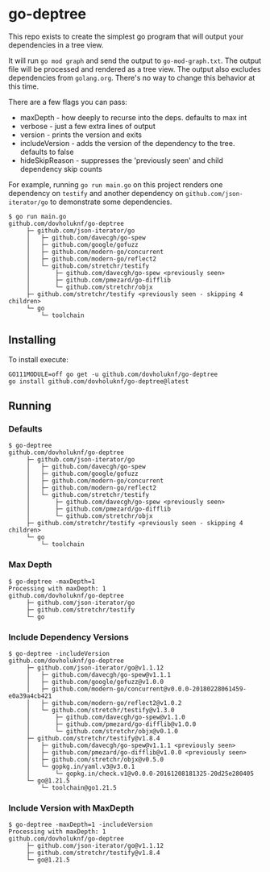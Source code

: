 # go-deptree

This repo exists to create the simplest go program that will output your dependencies in a tree view.

It will run `go mod graph` and send the output to `go-mod-graph.txt`. The output file will be processed
and rendered as a tree view. The output also excludes dependencies from `golang.org`. There's no way to
change this behavior at this time.

There are a few flags you can pass:
* maxDepth - how deeply to recurse into the deps. defaults to max int
* verbose - just a few extra lines of output
* version - prints the version and exits
* includeVersion - adds the version of the dependency to the tree. defaults to false
* hideSkipReason - suppresses the 'previously seen' and child dependency skip counts

For example, running `go run main.go` on this project renders one dependency on `testify` 
and another dependency on `github.com/json-iterator/go` to demonstrate some dependencies.

```
$ go run main.go
github.com/dovholuknf/go-deptree
     ├─ github.com/json-iterator/go
     │   ├─ github.com/davecgh/go-spew
     │   ├─ github.com/google/gofuzz
     │   ├─ github.com/modern-go/concurrent
     │   ├─ github.com/modern-go/reflect2
     │   └─ github.com/stretchr/testify
     │       ├─ github.com/davecgh/go-spew <previously seen>
     │       ├─ github.com/pmezard/go-difflib
     │       └─ github.com/stretchr/objx
     ├─ github.com/stretchr/testify <previously seen - skipping 4 children>
     └─ go
         └─ toolchain
```

## Installing
To install execute:
```
GO111MODULE=off go get -u github.com/dovholuknf/go-deptree
go install github.com/dovholuknf/go-deptree@latest
```

## Running
### Defaults
```
$ go-deptree
github.com/dovholuknf/go-deptree
     ├─ github.com/json-iterator/go
     │   ├─ github.com/davecgh/go-spew
     │   ├─ github.com/google/gofuzz
     │   ├─ github.com/modern-go/concurrent
     │   ├─ github.com/modern-go/reflect2
     │   └─ github.com/stretchr/testify
     │       ├─ github.com/davecgh/go-spew <previously seen>
     │       ├─ github.com/pmezard/go-difflib
     │       └─ github.com/stretchr/objx
     ├─ github.com/stretchr/testify <previously seen - skipping 4 children>
     └─ go
         └─ toolchain
```

### Max Depth
```
$ go-deptree -maxDepth=1
Processing with maxDepth: 1
github.com/dovholuknf/go-deptree
     ├─ github.com/json-iterator/go
     ├─ github.com/stretchr/testify
     └─ go
```

### Include Dependency Versions
```
$ go-deptree -includeVersion
github.com/dovholuknf/go-deptree
     ├─ github.com/json-iterator/go@v1.1.12
     │   ├─ github.com/davecgh/go-spew@v1.1.1
     │   ├─ github.com/google/gofuzz@v1.0.0
     │   ├─ github.com/modern-go/concurrent@v0.0.0-20180228061459-e0a39a4cb421
     │   ├─ github.com/modern-go/reflect2@v1.0.2
     │   └─ github.com/stretchr/testify@v1.3.0
     │       ├─ github.com/davecgh/go-spew@v1.1.0
     │       ├─ github.com/pmezard/go-difflib@v1.0.0
     │       └─ github.com/stretchr/objx@v0.1.0
     ├─ github.com/stretchr/testify@v1.8.4
     │   ├─ github.com/davecgh/go-spew@v1.1.1 <previously seen>
     │   ├─ github.com/pmezard/go-difflib@v1.0.0 <previously seen>
     │   ├─ github.com/stretchr/objx@v0.5.0
     │   └─ gopkg.in/yaml.v3@v3.0.1
     │       └─ gopkg.in/check.v1@v0.0.0-20161208181325-20d25e280405
     └─ go@1.21.5
         └─ toolchain@go1.21.5
```

### Include Version with MaxDepth
```
$ go-deptree -maxDepth=1 -includeVersion
Processing with maxDepth: 1
github.com/dovholuknf/go-deptree
     ├─ github.com/json-iterator/go@v1.1.12
     ├─ github.com/stretchr/testify@v1.8.4
     └─ go@1.21.5
```
